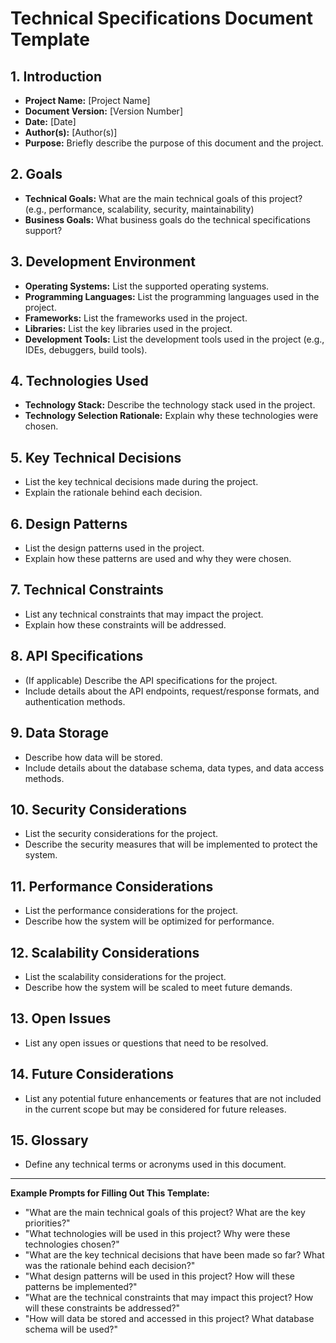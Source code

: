 # Technical Specifications Document Template

## 1. Introduction
*   **Project Name:** \[Project Name]
*   **Document Version:** \[Version Number]
*   **Date:** \[Date]
*   **Author(s):** \[Author(s)]
*   **Purpose:** Briefly describe the purpose of this document and the project.

## 2. Goals
*   **Technical Goals:** What are the main technical goals of this project? (e.g., performance, scalability, security, maintainability)
*   **Business Goals:** What business goals do the technical specifications support?

## 3. Development Environment
*   **Operating Systems:** List the supported operating systems.
*   **Programming Languages:** List the programming languages used in the project.
*   **Frameworks:** List the frameworks used in the project.
*   **Libraries:** List the key libraries used in the project.
*   **Development Tools:** List the development tools used in the project (e.g., IDEs, debuggers, build tools).

## 4. Technologies Used
*   **Technology Stack:** Describe the technology stack used in the project.
*   **Technology Selection Rationale:** Explain why these technologies were chosen.

## 5. Key Technical Decisions
*   List the key technical decisions made during the project.
*   Explain the rationale behind each decision.

## 6. Design Patterns
*   List the design patterns used in the project.
*   Explain how these patterns are used and why they were chosen.

## 7. Technical Constraints
*   List any technical constraints that may impact the project.
*   Explain how these constraints will be addressed.

## 8. API Specifications
*   (If applicable) Describe the API specifications for the project.
*   Include details about the API endpoints, request/response formats, and authentication methods.

## 9. Data Storage
*   Describe how data will be stored.
*   Include details about the database schema, data types, and data access methods.

## 10. Security Considerations
*   List the security considerations for the project.
*   Describe the security measures that will be implemented to protect the system.

## 11. Performance Considerations
*   List the performance considerations for the project.
*   Describe how the system will be optimized for performance.

## 12. Scalability Considerations
*   List the scalability considerations for the project.
*   Describe how the system will be scaled to meet future demands.

## 13. Open Issues
*   List any open issues or questions that need to be resolved.

## 14. Future Considerations
*   List any potential future enhancements or features that are not included in the current scope but may be considered for future releases.

## 15. Glossary
*   Define any technical terms or acronyms used in this document.

---

**Example Prompts for Filling Out This Template:**

*   "What are the main technical goals of this project? What are the key priorities?"
*   "What technologies will be used in this project? Why were these technologies chosen?"
*   "What are the key technical decisions that have been made so far? What was the rationale behind each decision?"
*   "What design patterns will be used in this project? How will these patterns be implemented?"
*   "What are the technical constraints that may impact this project? How will these constraints be addressed?"
*   "How will data be stored and accessed in this project? What database schema will be used?"
